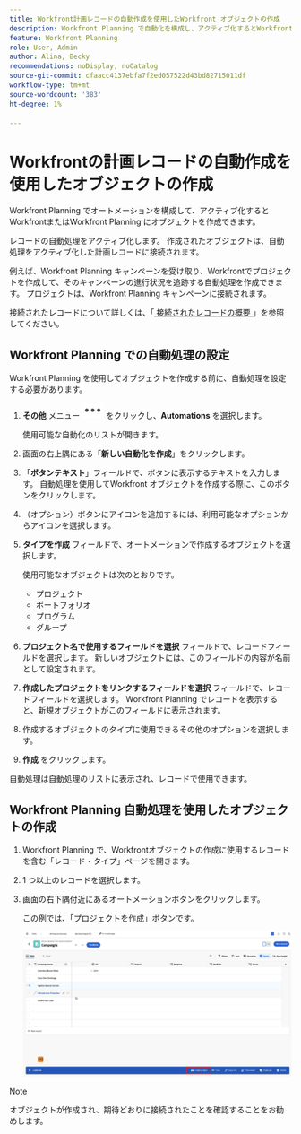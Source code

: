 ```yaml
---
title: Workfront計画レコードの自動作成を使用したWorkfront オブジェクトの作成
description: Workfront Planning で自動化を構成し、アクティブ化するとWorkfrontにオブジェクトを作成できます。
feature: Workfront Planning
role: User, Admin
author: Alina, Becky
recommendations: noDisplay, noCatalog
source-git-commit: cfaacc4137ebfa7f2ed057522d43bd82715011df
workflow-type: tm+mt
source-wordcount: '383'
ht-degree: 1%

---
```



# Workfrontの計画レコードの自動作成を使用したオブジェクトの作成

Workfront Planning でオートメーションを構成して、アクティブ化するとWorkfrontまたはWorkfront Planning にオブジェクトを作成できます。

レコードの自動処理をアクティブ化します。 作成されたオブジェクトは、自動処理をアクティブ化した計画レコードに接続されます。

例えば、Workfront Planning キャンペーンを受け取り、Workfrontでプロジェクトを作成して、そのキャンペーンの進行状況を追跡する自動処理を作成できます。 プロジェクトは、Workfront Planning キャンペーンに接続されます。

接続されたレコードについて詳しくは、「[ 接続されたレコードの概要 ](/help/quicksilver/planning/records/connected-records-overview.md)」を参照してください。


## Workfront Planning での自動処理の設定

Workfront Planning を使用してオブジェクトを作成する前に、自動処理を設定する必要があります。

1. **その他** メニュー ![](assets/more-menu.png) をクリックし、**Automations** を選択します。

   使用可能な自動化のリストが開きます。

1. 画面の右上隅にある「**新しい自動化を作成**」をクリックします。
1. 「**ボタンテキスト**」フィールドで、ボタンに表示するテキストを入力します。 自動処理を使用してWorkfront オブジェクトを作成する際に、このボタンをクリックします。
1. （オプション）ボタンにアイコンを追加するには、利用可能なオプションからアイコンを選択します。
1. **タイプを作成** フィールドで、オートメーションで作成するオブジェクトを選択します。

   使用可能なオブジェクトは次のとおりです。

   * プロジェクト
   * ポートフォリオ
   * プログラム
   * グループ

1. **プロジェクト名で使用するフィールドを選択** フィールドで、レコードフィールドを選択します。 新しいオブジェクトには、このフィールドの内容が名前として設定されます。
1. **作成したプロジェクトをリンクするフィールドを選択** フィールドで、レコードフィールドを選択します。 Workfront Planning でレコードを表示すると、新規オブジェクトがこのフィールドに表示されます。
1. 作成するオブジェクトのタイプに使用できるその他のオプションを選択します。
1. **作成** をクリックします。

自動処理は自動処理のリストに表示され、レコードで使用できます。

## Workfront Planning 自動処理を使用したオブジェクトの作成

1. Workfront Planning で、Workfrontオブジェクトの作成に使用するレコードを含む「レコード・タイプ」ページを開きます。
1. 1 つ以上のレコードを選択します。
1. 画面の右下隅付近にあるオートメーションボタンをクリックします。

   この例では、「プロジェクトを作成」ボタンです。

   ![ オートメーションボタン ](assets/automation-custom-button.png)

>[!NOTE]
>
>オブジェクトが作成され、期待どおりに接続されたことを確認することをお勧めします。

